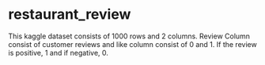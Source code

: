 # restaurant_review
This kaggle dataset consists of 1000 rows and 2 columns. Review Column consist of customer reviews and like column consist of 0 and 1. If the review is positive, 1 and if negative, 0.
